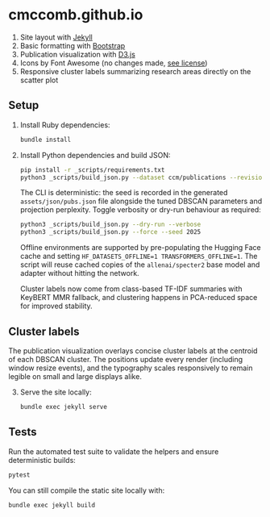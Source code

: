 # cmccomb.github.io

1. Site layout with [Jekyll](https://jekyllrb.com/)
2. Basic formatting with [Bootstrap](https://getbootstrap.com/)
3. Publication visualization with [D3.js](https://d3js.org/)
4. Icons by Font Awesome (no changes made, [see license](https://fontawesome.com/license))
5. Responsive cluster labels summarizing research areas directly on the scatter plot

## Setup

1. Install Ruby dependencies:

   ```bash
   bundle install
   ```

2. Install Python dependencies and build JSON:

   ```bash
   pip install -r _scripts/requirements.txt
   python3 _scripts/build_json.py --dataset ccm/publications --revision main --seed 42
   ```

   The CLI is deterministic: the seed is recorded in the generated
   `assets/json/pubs.json` file alongside the tuned DBSCAN parameters and
   projection perplexity. Toggle verbosity or dry-run behaviour as required:

   ```bash
   python3 _scripts/build_json.py --dry-run --verbose
   python3 _scripts/build_json.py --force --seed 2025
   ```

   Offline environments are supported by pre-populating the Hugging Face cache
   and setting `HF_DATASETS_OFFLINE=1 TRANSFORMERS_OFFLINE=1`. The script will
   reuse cached copies of the `allenai/specter2` base model and adapter without
   hitting the network.

   Cluster labels now come from class-based TF-IDF summaries with KeyBERT MMR
   fallback, and clustering happens in PCA-reduced space for improved
   stability.

## Cluster labels

The publication visualization overlays concise cluster labels at the centroid
of each DBSCAN cluster. The positions update every render (including window
resize events), and the typography scales responsively to remain legible on
small and large displays alike.

3. Serve the site locally:

   ```bash
   bundle exec jekyll serve
   ```

## Tests

Run the automated test suite to validate the helpers and ensure deterministic
builds:

```bash
pytest
```

You can still compile the static site locally with:

```bash
bundle exec jekyll build
```
